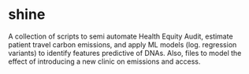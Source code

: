 # shine
A collection of scripts to semi automate Health Equity Audit, estimate patient travel carbon emissions, and apply ML models (log. regression variants) to identify features predictive of DNAs. Also, files to model the effect of introducing a new clinic on emissions and access.
